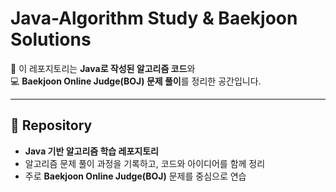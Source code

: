 # Java-Algorithm Study & Baekjoon Solutions

📂 이 레포지토리는 **Java로 작성된 알고리즘 코드**와  
💻 **Baekjoon Online Judge(BOJ) 문제 풀이**를 정리한 공간입니다.

---

## 📌 Repository

- **Java 기반 알고리즘 학습 레포지토리**
- 알고리즘 문제 풀이 과정을 기록하고, 코드와 아이디어를 함께 정리
- 주로 **Baekjoon Online Judge(BOJ)** 문제를 중심으로 연습
